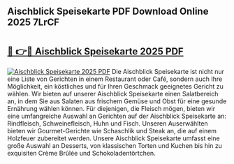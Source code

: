 ## Aischblick Speisekarte PDF Download Online 2025 7LrCF

# <h2><a href="http://gcct17.nevu.top/?p=Aischblick+Speisekarte">🔗 👉🔴 Aischblick Speisekarte 2025 PDF</a></h2>

[![Aischblick Speisekarte 2025 PDF](https://i.imgur.com/dBaPXMq.png)](http://gcct17.nevu.top/?p=Aischblick+Speisekarte)
Die Aischblick Speisekarte ist nicht nur eine Liste von Gerichten in einem Restaurant oder Café, sondern auch Ihre Möglichkeit, ein köstliches und für Ihren Geschmack geeignetes Gericht zu wählen. Wir bieten auf unserer Aischblick Speisekarte einen Salatbereich an, in dem Sie aus Salaten aus frischem Gemüse und Obst für eine gesunde Ernährung wählen können. Für diejenigen, die Fleisch mögen, bieten wir eine umfangreiche Auswahl an Gerichten auf der Aischblick Speisekarte an: Rindfleisch, Schweinefleisch, Huhn und Fisch. Unseren Auserwählten bieten wir Gourmet-Gerichte wie Schaschlik und Steak an, die auf einem Holzfeuer zubereitet werden. Unsere Aischblick Speisekarte umfasst eine große Auswahl an Desserts, von klassischen Torten und Kuchen bis hin zu exquisiten Crème Brûlée und Schokoladentörtchen.
